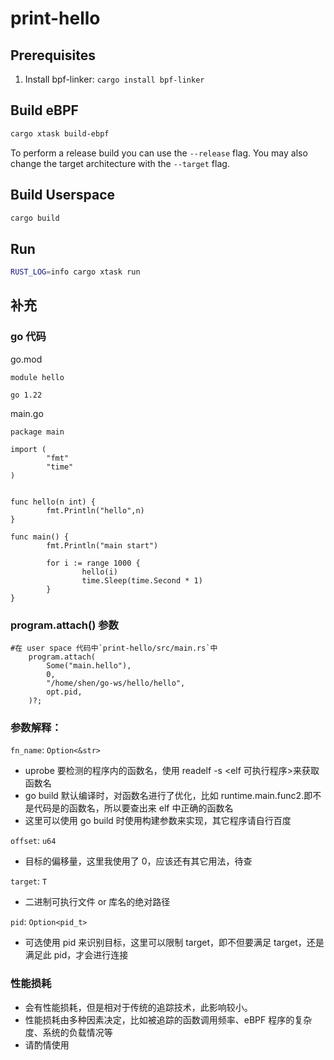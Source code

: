 # print-hello

## Prerequisites

1. Install bpf-linker: `cargo install bpf-linker`

## Build eBPF

```bash
cargo xtask build-ebpf
```

To perform a release build you can use the `--release` flag.
You may also change the target architecture with the `--target` flag.

## Build Userspace

```bash
cargo build
```

## Run

```bash
RUST_LOG=info cargo xtask run
```

## 补充

### go 代码

go.mod

```
module hello

go 1.22
```

main.go

```
package main

import (
        "fmt"
        "time"
)


func hello(n int) {
        fmt.Println("hello",n)
}

func main() {
        fmt.Println("main start")

        for i := range 1000 {
                hello(i)
                time.Sleep(time.Second * 1)
        }
}
```

### program.attach() 参数

```
#在 user space 代码中`print-hello/src/main.rs`中
    program.attach(
        Some("main.hello"),
        0,
        "/home/shen/go-ws/hello/hello",
        opt.pid,
    )?;
```

### 参数解释：

`fn_name`: `Option<&str>`

- uprobe 要检测的程序内的函数名，使用 readelf -s <elf 可执行程序>来获取函数名
- go build 默认编译时，对函数名进行了优化，比如 runtime.main.func2.即不是代码是的函数名，所以要查出来 elf 中正确的函数名
- 这里可以使用 go build 时使用构建参数来实现，其它程序请自行百度

`offset`: `u64`

- 目标的偏移量，这里我使用了 0，应该还有其它用法，待查

`target`: `T`

- 二进制可执行文件 or 库名的绝对路径

`pid`: `Option<pid_t>`

- 可选使用 pid 来识别目标，这里可以限制 target，即不但要满足 target，还是满足此 pid，才会进行连接

### 性能损耗

- 会有性能损耗，但是相对于传统的追踪技术，此影响较小。
- 性能损耗由多种因素决定，比如被追踪的函数调用频率、eBPF 程序的复杂度、系统的负载情况等
- 请酌情使用
